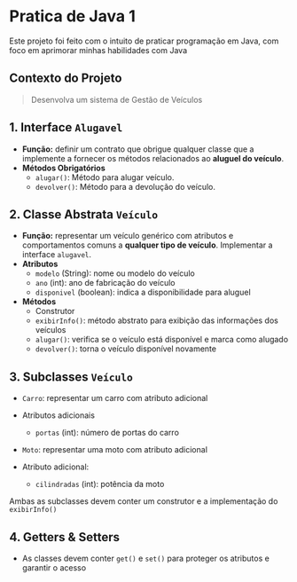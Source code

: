 # Pratica de Java 1
Este projeto foi feito com o intuito de praticar programação em Java, com foco em aprimorar minhas habilidades com Java

## Contexto do Projeto
> Desenvolva um sistema de Gestão de Veículos <br>

## 1. Interface ``Alugavel`` 
- **Função:** definir um contrato que obrigue qualquer classe que a implemente a fornecer os métodos relacionados ao **aluguel do veículo**.<br>
- **Métodos Obrigatórios** 
    - ``alugar()``: Método para alugar veículo.
    - ``devolver()``: Método para a devolução do veículo.

## 2. Classe Abstrata ``Veículo``
- **Função:** representar um veículo genérico com atributos e comportamentos comuns a **qualquer tipo de veículo**. Implementar a interface ``alugavel``.<br>
- **Atributos**
    - ``modelo`` (String): nome ou modelo do veículo
    - ``ano`` (int): ano de fabricação do veículo
    - ``disponivel`` (boolean): indica a disponibilidade para aluguel
- **Métodos**
    - Construtor
    - ``exibirInfo()``: método abstrato para exibição das informações dos veículos
    - ``alugar()``: verifica se o veículo está disponível e marca como alugado
    - ``devolver()``: torna o veículo disponível novamente

## 3. Subclasses ``Veículo``
- ``Carro``: representar um carro com atributo adicional
- Atributos adicionais
    - ``portas`` (int): número de portas do carro

- ``Moto``: representar uma moto com atributo adicional
- Atributo adicional:
    - ``cilindradas`` (int): potência da moto <br>

Ambas as subclasses devem conter um construtor e a implementação do ``exibirInfo()``

## 4. Getters & Setters
- As classes devem conter ``get()`` e ``set()`` para proteger os atributos e garantir o acesso